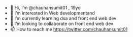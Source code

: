 - 👋 Hi, I’m @chauhansumit01  , 19yo
- 👀 I’m interested in Web developmentand
- 🌱 I’m currently learning dsa and front end web dev
- 💞️ I’m looking to collaborate on front end web dev
- 📫 How to reach me https://twitter.com/chauhansumit01

<!---
chauhansumit01/chauhansumit01 is a ✨ special ✨ repository because its `README.md` (this file) appears on your GitHub profile.
You can click the Preview link to take a look at your changes.
--->
